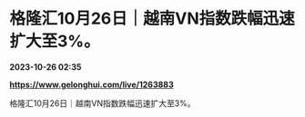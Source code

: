 # 格隆汇10月26日｜越南VN指数跌幅迅速扩大至3%。

**2023-10-26 02:35**

**https://www.gelonghui.com/live/1263883**

格隆汇10月26日｜越南VN指数跌幅迅速扩大至3%。